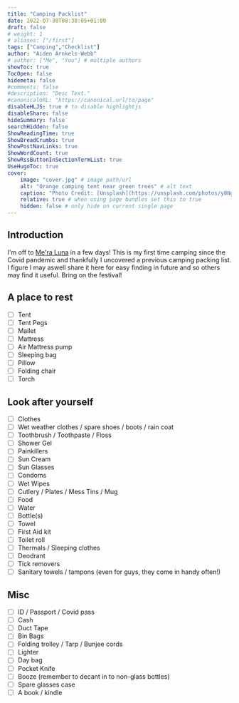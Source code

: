 ```yaml
---
title: "Camping Packlist"
date: 2022-07-30T08:38:05+01:00
draft: false
# weight: 1
# aliases: ["/first"]
tags: ["Camping","Checklist"]
author: "Aiden Arnkels-Webb"
# author: ["Me", "You"] # multiple authors
showToc: true
TocOpen: false
hidemeta: false
#comments: false
#description: "Desc Text."
#canonicalURL: "https://canonical.url/to/page"
disableHLJS: true # to disable highlightjs
disableShare: false
hideSummary: false
searchHidden: false
ShowReadingTime: true
ShowBreadCrumbs: true
ShowPostNavLinks: true
ShowWordCount: true
ShowRssButtonInSectionTermList: true
UseHugoToc: true
cover:
    image: "cover.jpg" # image path/url
    alt: "Orange camping tent near green trees" # alt text
    caption: "Photo Credit: [Unsplash](https://unsplash.com/photos/y8Ngwq34_Ak)" # display caption under cover
    relative: true # when using page bundles set this to true
    hidden: false # only hide on current single page
---
```


## Introduction

I'm off to [Me'ra Luna](https://meraluna.de/en/) in a few days!
This is my first time camping since the Covid pandemic and thankfully I uncovered a previous camping packing list. I figure I may aswell share it here for easy finding in future and so others may find it useful. Bring on the festival!

## A place to rest

- [ ] Tent
- [ ] Tent Pegs
- [ ] Mallet
- [ ] Mattress
- [ ] Air Mattress pump
- [ ] Sleeping bag
- [ ] Pillow
- [ ] Folding chair
- [ ] Torch

## Look after yourself

- [ ] Clothes
- [ ] Wet weather clothes / spare shoes / boots / rain coat
- [ ] Toothbrush / Toothpaste / Floss
- [ ] Shower Gel
- [ ] Painkillers
- [ ] Sun Cream
- [ ] Sun Glasses
- [ ] Condoms
- [ ] Wet Wipes
- [ ] Cutlery / Plates / Mess Tins / Mug
- [ ] Food
- [ ] Water
- [ ] Bottle(s)
- [ ] Towel
- [ ] First Aid kit
- [ ] Toilet roll
- [ ] Thermals / Sleeping clothes
- [ ] Deodrant
- [ ] Tick removers
- [ ] Sanitary towels / tampons (even for guys, they come in handy often!)

## Misc

- [ ] ID / Passport / Covid pass
- [ ] Cash
- [ ] Duct Tape
- [ ] Bin Bags
- [ ] Folding trolley / Tarp / Bunjee cords
- [ ] Lighter
- [ ] Day bag
- [ ] Pocket Knife
- [ ] Booze (remember to decant in to non-glass bottles)
- [ ] Spare glasses case
- [ ] A book / kindle
